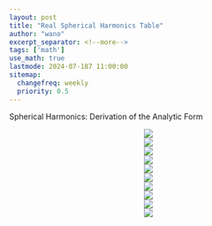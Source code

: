 ```yaml
---
layout: post
title: "Real Spherical Harmonics Table"
author: "wano"
excerpt_separator: <!--more-->
tags: ['math']
use_math: true
lastmode: 2024-07-187 11:00:00
sitemap:
  changefreq: weekly
  priority: 0.5
---
```


Spherical Harmonics: Derivation of the Analytic Form<!--more-->

<center><img src="https://cgvfxmath.github.io/assets/img/RealSphericalHarmonicsTable.001.png"></center>
<center><img src="https://cgvfxmath.github.io/assets/img/RealSphericalHarmonicsTable.002.png"></center>
<center><img src="https://cgvfxmath.github.io/assets/img/RealSphericalHarmonicsTable.003.png"></center>
<center><img src="https://cgvfxmath.github.io/assets/img/RealSphericalHarmonicsTable.004.png"></center>
<center><img src="https://cgvfxmath.github.io/assets/img/RealSphericalHarmonicsTable.005.png"></center>
<center><img src="https://cgvfxmath.github.io/assets/img/RealSphericalHarmonicsTable.006.png"></center>
<center><img src="https://cgvfxmath.github.io/assets/img/RealSphericalHarmonicsTable.007.png"></center>
<center><img src="https://cgvfxmath.github.io/assets/img/RealSphericalHarmonicsTable.008.png"></center>
<center><img src="https://cgvfxmath.github.io/assets/img/RealSphericalHarmonicsTable.009.png"></center>
<center><img src="https://cgvfxmath.github.io/assets/img/RealSphericalHarmonicsTable.010.png"></center>

